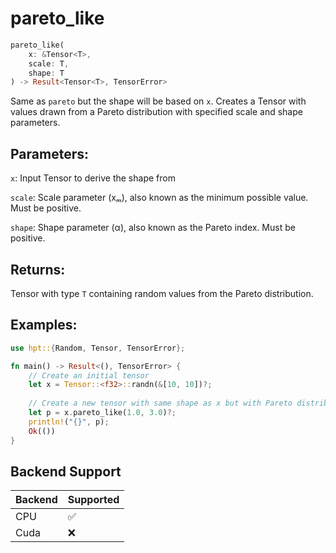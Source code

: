 # pareto_like
```rust
pareto_like(
    x: &Tensor<T>,
    scale: T,
    shape: T
) -> Result<Tensor<T>, TensorError>
```
Same as `pareto` but the shape will be based on `x`. Creates a Tensor with values drawn from a Pareto distribution with specified scale and shape parameters.

## Parameters:
`x`: Input Tensor to derive the shape from

`scale`: Scale parameter (xₘ), also known as the minimum possible value. Must be positive.

`shape`: Shape parameter (α), also known as the Pareto index. Must be positive.

## Returns:
Tensor with type `T` containing random values from the Pareto distribution.

## Examples:
```rust
use hpt::{Random, Tensor, TensorError};

fn main() -> Result<(), TensorError> {
    // Create an initial tensor
    let x = Tensor::<f32>::randn(&[10, 10])?;
    
    // Create a new tensor with same shape as x but with Pareto distribution
    let p = x.pareto_like(1.0, 3.0)?;
    println!("{}", p);
    Ok(())
}
```
## Backend Support
| Backend | Supported |
|---------|-----------|
| CPU     | ✅         |
| Cuda    | ❌        |
